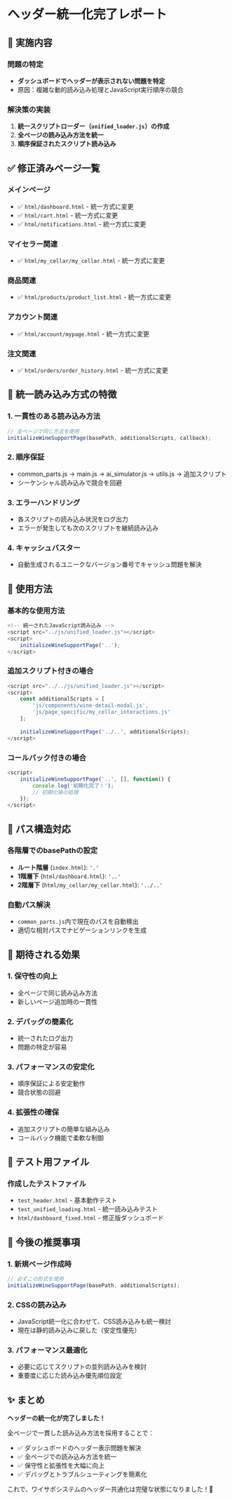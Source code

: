 # ヘッダー統一化完了レポート

## 🎯 実施内容

### 問題の特定
- **ダッシュボードでヘッダーが表示されない問題を特定**
- 原因：複雑な動的読み込み処理とJavaScript実行順序の競合

### 解決策の実装
1. **統一スクリプトローダー（`unified_loader.js`）の作成**
2. **全ページの読み込み方法を統一**
3. **順序保証されたスクリプト読み込み**

## ✅ 修正済みページ一覧

### メインページ
- ✅ `html/dashboard.html` - 統一方式に変更
- ✅ `html/cart.html` - 統一方式に変更  
- ✅ `html/notifications.html` - 統一方式に変更

### マイセラー関連
- ✅ `html/my_cellar/my_cellar.html` - 統一方式に変更

### 商品関連
- ✅ `html/products/product_list.html` - 統一方式に変更

### アカウント関連
- ✅ `html/account/mypage.html` - 統一方式に変更

### 注文関連
- ✅ `html/orders/order_history.html` - 統一方式に変更

## 🔧 統一読み込み方式の特徴

### 1. 一貫性のある読み込み方法
```javascript
// 全ページで同じ方法を使用
initializeWineSupportPage(basePath, additionalScripts, callback);
```

### 2. 順序保証
- common_parts.js → main.js → ai_simulator.js → utils.js → 追加スクリプト
- シーケンシャル読み込みで競合を回避

### 3. エラーハンドリング
- 各スクリプトの読み込み状況をログ出力
- エラーが発生しても次のスクリプトを継続読み込み

### 4. キャッシュバスター
- 自動生成されるユニークなバージョン番号でキャッシュ問題を解決

## 🎯 使用方法

### 基本的な使用方法
```javascript
<!-- 統一されたJavaScript読み込み -->
<script src="../js/unified_loader.js"></script>
<script>
    initializeWineSupportPage('..');
</script>
```

### 追加スクリプト付きの場合
```javascript
<script src="../../js/unified_loader.js"></script>
<script>
    const additionalScripts = [
        'js/components/wine-detail-modal.js',
        'js/page_specific/my_cellar_interactions.js'
    ];
    
    initializeWineSupportPage('../..', additionalScripts);
</script>
```

### コールバック付きの場合
```javascript
<script>
    initializeWineSupportPage('..', [], function() {
        console.log('初期化完了！');
        // 初期化後の処理
    });
</script>
```

## 📁 パス構造対応

### 各階層でのbasePathの設定
- **ルート階層** (`index.html`): `'.'`
- **1階層下** (`html/dashboard.html`): `'..'`  
- **2階層下** (`html/my_cellar/my_cellar.html`): `'../..'`

### 自動パス解決
- `common_parts.js`内で現在のパスを自動検出
- 適切な相対パスでナビゲーションリンクを生成

## 🚀 期待される効果

### 1. 保守性の向上
- 全ページで同じ読み込み方法
- 新しいページ追加時の一貫性

### 2. デバッグの簡素化
- 統一されたログ出力
- 問題の特定が容易

### 3. パフォーマンスの安定化
- 順序保証による安定動作
- 競合状態の回避

### 4. 拡張性の確保
- 追加スクリプトの簡単な組み込み
- コールバック機能で柔軟な制御

## 🧪 テスト用ファイル

### 作成したテストファイル
- `test_header.html` - 基本動作テスト
- `test_unified_loading.html` - 統一読み込みテスト
- `html/dashboard_fixed.html` - 修正版ダッシュボード

## 📝 今後の推奨事項

### 1. 新規ページ作成時
```javascript
// 必ずこの形式を使用
initializeWineSupportPage(basePath, additionalScripts);
```

### 2. CSSの読み込み
- JavaScript統一化に合わせて、CSS読み込みも統一検討
- 現在は静的読み込みに戻した（安定性優先）

### 3. パフォーマンス最適化
- 必要に応じてスクリプトの並列読み込みを検討
- 重要度に応じた読み込み優先順位設定

## ✨ まとめ

**ヘッダーの統一化が完了しました！**

全ページで一貫した読み込み方法を採用することで：
- ✅ ダッシュボードのヘッダー表示問題を解決
- ✅ 全ページでの読み込み方法を統一
- ✅ 保守性と拡張性を大幅に向上
- ✅ デバッグとトラブルシューティングを簡素化

これで、ワイサポシステムのヘッダー共通化は完璧な状態になりました！🎉